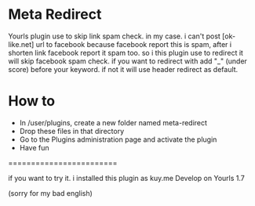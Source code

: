 Meta Redirect
====================

Yourls plugin use to skip link spam check.
in my case. i can't post [ok-like.net] url to facebook because facebook report this is spam, after i shorten link facebook report it spam too. so i this plugin use <meta> to redirect it will skip facebook spam check. if you want to redirect with <meta> add "_" (under score) before your keyword. if not it will use header redirect as default.

How to
===================
* In /user/plugins, create a new folder named meta-redirect
* Drop these files in that directory
* Go to the Plugins administration page and activate the plugin
* Have fun

========================

if you want to try it. i installed this plugin as kuy.me
Develop on Yourls 1.7

(sorry for my bad english)
